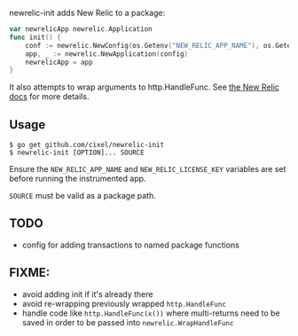 newrelic-init adds New Relic to a package:

```go
var newrelicApp newrelic.Application
func init() {
	conf := newrelic.NewConfig(os.Getenv("NEW_RELIC_APP_NAME"), os.Getenv("NEW_RELIC_LICENSE_KEY"))
	app, _ := newrelic.NewApplication(config)
	newrelicApp = app
}
```

It also attempts to wrap arguments to http.HandleFunc.
See [the New Relic docs](https://docs.newrelic.com/docs/agents/go-agent/installation/install-new-relic-go) for more details.

## Usage

```
$ go get github.com/cixel/newrelic-init
$ newrelic-init [OPTION]... SOURCE
```

Ensure the `NEW_RELIC_APP_NAME` and `NEW_RELIC_LICENSE_KEY` variables are set before running the instrumented app.

`SOURCE` must be valid as a package path.

## TODO

* config for adding transactions to named package functions

## FIXME: 
* avoid adding init if it's already there
* avoid re-wrapping previously wrapped `http.HandleFunc`
* handle code like `http.HandleFunc(x())` where multi-returns need to be saved in order to be passed into `newrelic.WrapHandleFunc`

